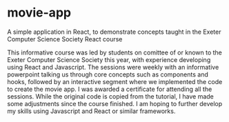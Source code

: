 # movie-app
A simple application in React, to demonstrate concepts taught in the Exeter Computer Science Society React course

This informative course was led by students on comittee of or known to the Exeter Computer Science Society this year, with experience developing using React and Javascript. The sessions were weekly with an informative powerpoint talking us through core concepts such as components and hooks, followed by an interactive segment where we implemented the code to create the movie app. I was awarded a certificate for attending all the sessions. While the original code is copied from the tutorial, I have made some adjustments since the course finished. I am hoping to further develop my skills using Javascript and React or similar frameworks.
